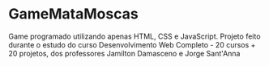 # GameMataMoscas
Game programado utilizando apenas HTML, CSS e JavaScript.
Projeto feito durante o estudo do curso Desenvolvimento Web Completo - 20 cursos + 20 projetos, dos professores Jamilton Damasceno e Jorge Sant'Anna
